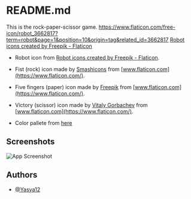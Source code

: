 
# README.md

This is the rock-paper-scissor game. 
https://www.flaticon.com/free-icon/robot_3662817?term=robot&page=1&position=10&origin=tag&related_id=3662817
<a href="https://www.flaticon.com/free-icons/robot" title="robot icons">Robot icons created by Freepik - Flaticon</a>

- Robot icon from [Robot icons created by Freepik - Flaticon]("(https://www.flaticon.com/free-icon/robot_3662817?term=robot&page=1&position=10&origin=tag&related_id=3662817)").

- Fist (rock) icon made by [Smashicons](https://www.flaticon.com/authors/smashicons) from [www.flaticon.com](https://www.flaticon.com/).

- Five fingers (paper) icon made by [Freepik](https://www.freepik.com) from [www.flaticon.com](https://www.flaticon.com/).

- Victory (scissor) icon made by [ Vitaly Gorbachev](https://www.flaticon.com/authors/vitaly-gorbachev) from [www.flaticon.com](https://www.flaticon.com/).

- Color pallete from [here](https://colorhunt.co/palette/faf1e4cedebd9eb384435334)
## Screenshots

![App Screenshot](https://drive.google.com/file/d/12OVzc2ZvJP3EBjyjCj7Ch47cxVgdwkXZ/view?usp=sharing)



## Authors

- [@Yasya12](https://github.com/Yasya12)

